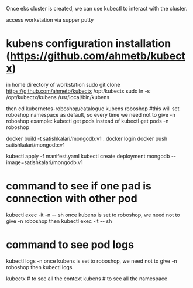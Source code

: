 Once eks cluster is created, we can use kubectl to interact with the cluster. 

access workstation via supper putty

# kubens configuration installation (https://github.com/ahmetb/kubectx)
in home directory of workstation
    sudo git clone https://github.com/ahmetb/kubectx /opt/kubectx
    sudo ln -s /opt/kubectx/kubens /usr/local/bin/kubens

then cd kubernetes-roboshop/catalogue
    kubens roboshop #this will set roboshop namespace as default, so every time we need not to give -n roboshop
    example: kubectl get pods instead of kubectl get pods -n roboshop
 

docker build -t satishkalari/mongodb:v1 .
docker login
docker push satishkalari/mongodb:v1

kubectl apply -f manifest.yaml
kubectl create deployment mongodb --image=satishkalari/mongodb:v1


# command to see if one pad is connection with other pod
kubectl exec -it <pod-name> -n <namespace> -- sh 
    once kubens is set to roboshop, we need not to give -n roboshop
    then kubectl exec -it <pod-name> -- sh

# command to see pod logs
kubectl logs <pod-name> -n <namespace> 
    once kubens is set to roboshop, we need not to give -n roboshop
    then kubectl logs <pod-name>






kubectx # to see all the context
kubens # to see all the namespace
